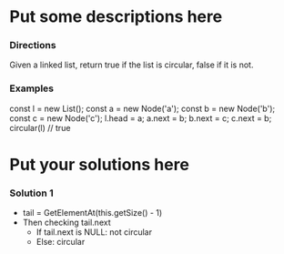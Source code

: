 
# Put some descriptions here 
### Directions
Given a linked list, return true if the list
is circular, false if it is not.
### Examples
  const l = new List();
  const a = new Node('a');
  const b = new Node('b');
  const c = new Node('c');
  l.head = a;
  a.next = b;
  b.next = c;
  c.next = b;
  circular(l) // true
# Put your solutions here
### Solution 1
  - tail = GetElementAt(this.getSize() - 1)
  - Then checking tail.next
    - If tail.next is NULL: not circular
    - Else: circular
    

